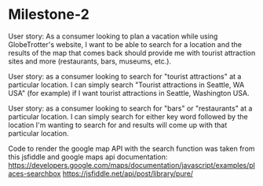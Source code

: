 # Milestone-2

User story: As a consumer looking to plan a vacation while using GlobeTrotter's website, I want to be able to search for a location and the results of the map that comes back should provide me with tourist attraction sites and more (restaurants, bars, museums, etc.).

User story: as a consumer looking to search for "tourist attractions" at a particular location. I can simply search "Tourist attractions in Seattle, WA USA" (for example) if I want tourist attractions in Seattle, Washington USA.

User story: as a consumer looking to search for "bars" or "restaurants" at a particular location. I can simply search for either key word followed by the location I'm wanting to search for and results will come up with that particular location.

Code to render the google map API with the search function was taken from this jsfiddle and google maps api documentation:
https://developers.google.com/maps/documentation/javascript/examples/places-searchbox
https://jsfiddle.net/api/post/library/pure/

